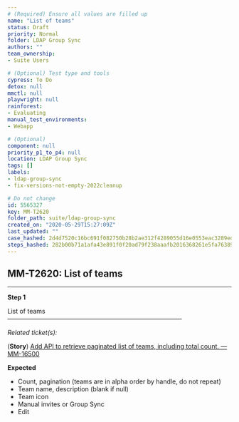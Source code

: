 ```yaml
---
# (Required) Ensure all values are filled up
name: "List of teams"
status: Draft
priority: Normal
folder: LDAP Group Sync
authors: ""
team_ownership: 
- Suite Users

# (Optional) Test type and tools
cypress: To Do
detox: null
mmctl: null
playwright: null
rainforest: 
- Evaluating
manual_test_environments: 
- Webapp

# (Optional)
component: null
priority_p1_to_p4: null
location: LDAP Group Sync
tags: []
labels: 
- ldap-group-sync
- fix-versions-not-empty-2022cleanup

# Do not change
id: 5565327
key: MM-T2620
folder_path: suite/ldap-group-sync
created_on: "2020-05-29T15:27:09Z"
last_updated: ""
case_hashed: 2d4d7520c16bc691f082750b28b2ae312f4289055d16e0553eac3289ed4442feb102e105c9bb48bc95f6a2744076b4a4
steps_hashed: 282b00b71a1afa43e891f0f20ad79f238aaafb2016368261e5fa76389df08a55ee3825624715c6fab389a9fa38c1df73
---
```


## MM-T2620: List of teams

---

**Step 1**

List of teams\
————————————————————————————

_Related ticket(s):_

(**Story**) [Add API to retrieve paginated list of teams, including total count. — MM-16500](https://mattermost.atlassian.net/browse/MM-16500)

**Expected**

- Count, pagination (teams are in alpha order by handle, do not repeat)
- Team name, description (blank if null)
- Team icon
- Manual invites or Group Sync
- Edit
